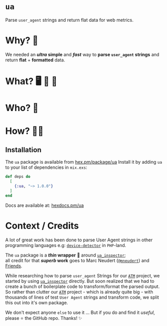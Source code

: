 <div align="centre">

# `ua` 

Parse `user_agent` strings and return flat data for web metrics.


# Why? 🤔

We needed an **_ultra_ simple** and ***fast*** way
to **parse `user_agent` strings** and 
return **flat** + **formatted** data.


# What? 🖥️ 📱 🤖



# Who? 🥋




# How? 👩‍💻




</div>


## Installation

The `ua` package is available from 
[hex.pm/package/ua](https://hex.pm/package/ua)
Install it by adding 
`ua` to your list of dependencies 
in `mix.exs`:

```elixir
def deps do
  [
    {:ua, "~> 1.0.0"}
  ]
end
```

Docs are available at: 
[hexdocs.pm/ua](https://hexdocs.pm/ua)


# Context / Credits

A lot of great work has been done to parse User Agent strings
in other programming languages e.g: 
[`device-detector`](https://github.com/matomo-org/device-detector)
in `PHP`-land. 

The `ua` package is a **_thin_ wrapper** 🍬
around 
[`ua_inspector`](https://github.com/elixir-inspector/ua_inspector); <br />
all credit for that **_superb_ work**
goes to Marc Neudert
([`@mneudert`](https://github.com/mneudert))
and
[Friends](https://github.com/elixir-inspector/ua_inspector/graphs/contributors).


While researching how to parse `user_agent` Strings
for our 
[`ATM`](https://github.com/dwyl/atm)
project,
we started by using 
[`ua_inspector`](https://github.com/elixir-inspector/ua_inspector)
directly. 
But soon realized
that we had to create a bunch of boilerplate code
to transform/format the parsed output. 
So rather than clutter our
[`ATM`](https://github.com/dwyl/atm)
project - which is already quite big -
with thousands of lines
of test `User Agent` strings
and transform code,
we split this out into it's own package.

We don't expect anyone `else` to use it ... 
But if you do and find it _useful_,
please ⭐ the GitHub repo. 
Thanks! ✨

